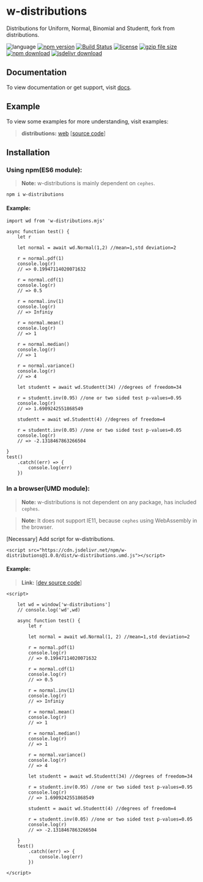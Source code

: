 # w-distributions
Distributions for Uniform, Normal, Binomial and Studentt, fork from distributions.

![language](https://img.shields.io/badge/language-JavaScript-orange.svg) 
[![npm version](http://img.shields.io/npm/v/w-distributions.svg?style=flat)](https://npmjs.org/package/w-distributions) 
[![Build Status](https://travis-ci.org/yuda-lyu/w-distributions.svg?branch=master)](https://travis-ci.org/yuda-lyu/w-distributions) 
[![license](https://img.shields.io/npm/l/w-distributions.svg?style=flat)](https://npmjs.org/package/w-distributions) 
[![gzip file size](http://img.badgesize.io/yuda-lyu/w-distributions/master/dist/w-distributions.umd.js.svg?compression=gzip)](https://github.com/yuda-lyu/w-distributions)
[![npm download](https://img.shields.io/npm/dt/w-distributions.svg)](https://npmjs.org/package/w-distributions) 
[![jsdelivr download](https://img.shields.io/jsdelivr/npm/hm/w-distributions.svg)](https://www.jsdelivr.com/package/npm/w-distributions)

## Documentation
To view documentation or get support, visit [docs](https://yuda-lyu.github.io/w-distributions/global.html).

## Example
To view some examples for more understanding, visit examples:

> **distributions:** [web](https://yuda-lyu.github.io/w-distributions/examples/web.html) [[source code](https://github.com/yuda-lyu/w-distributions/blob/master/docs/examples/web.html)]

## Installation
### Using npm(ES6 module):
> **Note:** w-distributions is mainly dependent on `cephes`.
```alias
npm i w-distributions
```

#### Example:
```alias
import wd from 'w-distributions.mjs'

async function test() {
    let r

    let normal = await wd.Normal(1,2) //mean=1,std deviation=2

    r = normal.pdf(1)
    console.log(r)
    // => 0.19947114020071632

    r = normal.cdf(1)
    console.log(r)
    // => 0.5

    r = normal.inv(1)
    console.log(r)
    // => Infiniy

    r = normal.mean()
    console.log(r)
    // => 1

    r = normal.median()
    console.log(r)
    // => 1

    r = normal.variance()
    console.log(r)
    // => 4

    let studentt = await wd.Studentt(34) //degrees of freedom=34

    r = studentt.inv(0.95) //one or two sided test p-values=0.95
    console.log(r)
    // => 1.6909242551868549

    studentt = await wd.Studentt(4) //degrees of freedom=4

    r = studentt.inv(0.05) //one or two sided test p-values=0.05
    console.log(r)
    // => -2.1318467863266504

}
test()
    .catch((err) => {
        console.log(err)
    })
```

### In a browser(UMD module):
> **Note:** w-distributions is not dependent on any package, has included `cephes`.

> **Note:** It does not support IE11, because `cephes` using WebAssembly in the browser.

[Necessary] Add script for w-distributions.
```alias
<script src="https://cdn.jsdelivr.net/npm/w-distributions@1.0.0/dist/w-distributions.umd.js"></script>
```

#### Example:
> **Link:** [[dev source code](https://github.com/yuda-lyu/w-distributions/blob/master/web.html)]
```alias
<script>

    let wd = window['w-distributions']
    // console.log('wd',wd)

    async function test() {
        let r

        let normal = await wd.Normal(1, 2) //mean=1,std deviation=2

        r = normal.pdf(1)
        console.log(r)
        // => 0.19947114020071632

        r = normal.cdf(1)
        console.log(r)
        // => 0.5

        r = normal.inv(1)
        console.log(r)
        // => Infiniy

        r = normal.mean()
        console.log(r)
        // => 1

        r = normal.median()
        console.log(r)
        // => 1

        r = normal.variance()
        console.log(r)
        // => 4

        let studentt = await wd.Studentt(34) //degrees of freedom=34

        r = studentt.inv(0.95) //one or two sided test p-values=0.95
        console.log(r)
        // => 1.6909242551868549

        studentt = await wd.Studentt(4) //degrees of freedom=4

        r = studentt.inv(0.05) //one or two sided test p-values=0.05
        console.log(r)
        // => -2.1318467863266504

    }
    test()
        .catch((err) => {
            console.log(err)
        })

</script>
```